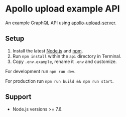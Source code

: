 # Apollo upload example API

An example GraphQL API using [apollo-upload-server](https://github.com/jaydenseric/apollo-upload-server).

## Setup

1. Install the latest [Node.js](https://nodejs.org) and [npm](https://npmjs.com).
2. Run `npm install` within the `api` directory in Terminal.
3. Copy `.env.example`, rename it `.env` and customize.

For development run `npm run dev`.

For production run `npm run build && npm run start`.

## Support

- Node.js versions >= 7.6.
